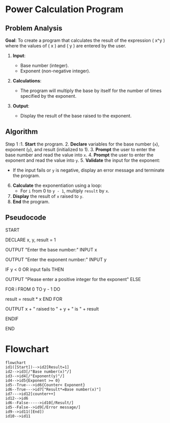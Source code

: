 # Power Calculation Program

## Problem Analysis
**Goal**: To create a program that calculates the result of the expression \( x^y \) where the values of \( x \) and \( y \) are entered by the user.


1. **Input**:
   - Base number (integer).
   - Exponent (non-negative integer).

2. **Calculations**:
   - The program will multiply the base by itself for the number of times specified by the exponent.

3. **Output**:
   - Display the result of the base raised to the exponent.

## Algorithm
Step 1 :1. **Start** the program.
2. **Declare** variables for the base number (`x`), exponent (`y`), and result (initialized to 1).
3. **Prompt** the user to enter the base number and read the value into `x`.
4. **Prompt** the user to enter the exponent and read the value into `y`.
5. **Validate** the input for the exponent:
   - If the input fails or `y` is negative, display an error message and terminate the program.
6. **Calculate** the exponentiation using a loop:
   - For `i` from 0 to `y - 1`, multiply `result` by `x`.
7. **Display** the result of `x` raised to `y`.
8. **End** the program.
## Pseudocode
START

DECLARE x, y, result = 1

OUTPUT "Enter the base number:"
INPUT x

OUTPUT "Enter the exponent number:"
INPUT y

IF y < 0 OR input fails THEN

OUTPUT "Please enter a positive integer for the exponent"
ELSE

FOR i FROM 0 TO y - 1 DO

result = result * x
END FOR

OUTPUT x + " raised to " + y + " is " + result

ENDIF

END

# Flowchart
``` mermaid
flowchart 
id1([Start])-->id2[Result=1]
id2-->id3[/"Base number(x)"/]
id3-->id4[/"Exponent(y)"/]
id4-->id5{Exponent >= 0}
id5--True--->id6{Counter< Exponent}
id6--True--->id7["Result*=Base number(x)"]
id7--->id12[counter++]
id12-->id6
id6--False----->id10[/Result/]
id5--False-->id9[/Error message/]
id9-->id11([End])
id10-->id11
```
